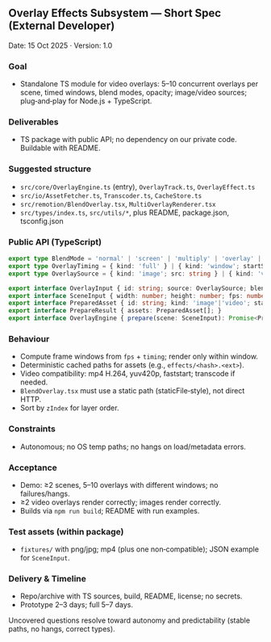 ## Overlay Effects Subsystem — Short Spec (External Developer)
Date: 15 Oct 2025 · Version: 1.0

### Goal
- Standalone TS module for video overlays: 5–10 concurrent overlays per scene, timed windows, blend modes, opacity; image/video sources; plug‑and‑play for Node.js + TypeScript.

### Deliverables
- TS package with public API; no dependency on our private code. Buildable with README.

### Suggested structure
- `src/core/OverlayEngine.ts` (entry), `OverlayTrack.ts`, `OverlayEffect.ts`
- `src/io/AssetFetcher.ts`, `Transcoder.ts`, `CacheStore.ts`
- `src/remotion/BlendOverlay.tsx`, `MultiOverlayRenderer.tsx`
- `src/types/index.ts`, `src/utils/*`, plus README, package.json, tsconfig.json

### Public API (TypeScript)
```ts
export type BlendMode = 'normal' | 'screen' | 'multiply' | 'overlay' | 'add';
export type OverlayTiming = { kind: 'full' } | { kind: 'window'; startSec: number; endSec: number };
export type OverlaySource = { kind: 'image'; src: string } | { kind: 'video'; src: string };

export interface OverlayInput { id: string; source: OverlaySource; blendMode: BlendMode; opacity: number; zIndex: number; timing: OverlayTiming; }
export interface SceneInput { width: number; height: number; fps: number; durationSec: number; overlays: OverlayInput[]; }
export interface PreparedAsset { id: string; kind: 'image'|'video'; staticPath: string; }
export interface PrepareResult { assets: PreparedAsset[]; }
export interface OverlayEngine { prepare(scene: SceneInput): Promise<PrepareResult>; }
```

### Behaviour
- Compute frame windows from `fps` + `timing`; render only within window.
- Deterministic cached paths for assets (e.g., `effects/<hash>.<ext>`).
- Video compatibility: mp4 H.264, yuv420p, faststart; transcode if needed.
- `BlendOverlay.tsx` must use a static path (staticFile‑style), not direct HTTP.
- Sort by `zIndex` for layer order.

### Constraints
- Autonomous; no OS temp paths; no hangs on load/metadata errors.

### Acceptance
- Demo: ≥2 scenes, 5–10 overlays with different windows; no failures/hangs.
- ≥2 video overlays render correctly; images render correctly.
- Builds via `npm run build`; README with run examples.

### Test assets (within package)
- `fixtures/` with png/jpg; mp4 (plus one non‑compatible); JSON example for `SceneInput`.

### Delivery & Timeline
- Repo/archive with TS sources, build, README, license; no secrets.
- Prototype 2–3 days; full 5–7 days.

Uncovered questions resolve toward autonomy and predictability (stable paths, no hangs, correct types).



